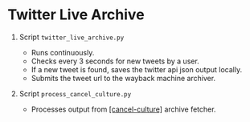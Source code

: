 # Twitter Live Archive

1. Script `twitter_live_archive.py` 
    - Runs continuously.
    - Checks every 3 seconds for new tweets by a user.
    - If a new tweet is found, saves the twitter api json output locally.
    - Submits the tweet url to the wayback machine archiver.


2. Script `process_cancel_culture.py`
    - Processes output from [[cancel-culture]](https://github.com/travisbrown/cancel-culture) archive fetcher.

